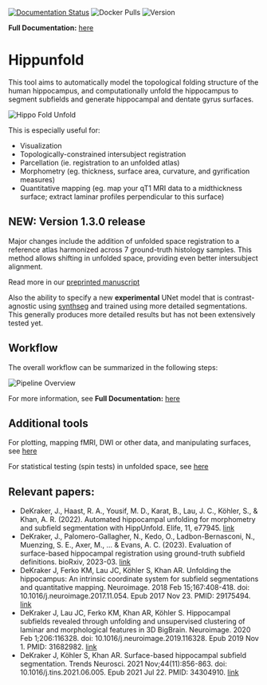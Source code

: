 [![Documentation Status](https://readthedocs.org/projects/hippunfold/badge/?version=latest)](https://hippunfold.readthedocs.io/en/latest/?badge=latest)
![Docker Pulls](https://img.shields.io/docker/pulls/khanlab/hippunfold)
![Version](https://img.shields.io/github/v/tag/khanlab/hippunfold?label=version)

**Full Documentation:**  [here](https://hippunfold.readthedocs.io/en/latest/?badge=latest)

# Hippunfold

This tool aims to automatically model the topological folding structure
of the human hippocampus, and computationally unfold the hippocampus to 
segment subfields and generate hippocampal and dentate gyrus surfaces.

![Hippo Fold Unfold](images/subfields_foldunfold.png)

This is especially useful for:
- Visualization
- Topologically-constrained intersubject registration
- Parcellation (ie. registration to an unfolded atlas)
- Morphometry (eg. thickness, surface area, curvature, and gyrification measures)
- Quantitative mapping (eg. map your qT1 MRI data to a midthickness surface; extract laminar profiles perpendicular to this surface)

## NEW: Version 1.3.0 release 

Major changes include the addition of unfolded space registration to a reference atlas harmonized across 7 ground-truth histology samples. This method allows shifting in unfolded space, providing even better intersubject alignment.

Read more in our [preprinted manuscript](https://www.biorxiv.org/content/10.1101/2023.03.30.534978v1)

Also the ability to specify a new **experimental** UNet model that is contrast-agnostic using [synthseg](https://github.com/BBillot/SynthSeg) and trained using more detailed segmentations. This generally produces more detailed results but has not been extensively tested yet. 

## Workflow

The overall workflow can be summarized in the following steps:

![Pipeline Overview](images/hippunfold_overview_unfoldreg.png)

For more information, see
**Full Documentation:**  [here](https://hippunfold.readthedocs.io/en/latest/?badge=latest)

## Additional tools

For plotting, mapping fMRI, DWI or other data, and manipulating surfaces, see [here](https://github.com/jordandekraker/hippunfold_toolbox)

For statistical testing (spin tests) in unfolded space, see [here](https://github.com/Bradley-Karat/Hippo_Spin_Testing)

## Relevant papers:
- DeKraker, J., Haast, R. A., Yousif, M. D., Karat, B., Lau, J. C., Köhler, S., & Khan, A. R. (2022). Automated hippocampal unfolding for morphometry and subfield segmentation with HippUnfold. Elife, 11, e77945. [link](https://doi.org/10.7554/eLife.77945)
- DeKraker, J., Palomero-Gallagher, N., Kedo, O., Ladbon-Bernasconi, N., Muenzing, S. E., Axer, M., ... & Evans, A. C. (2023). Evaluation of surface-based hippocampal registration using ground-truth subfield definitions. bioRxiv, 2023-03. [link](https://www.biorxiv.org/content/10.1101/2023.03.30.534978v1)
- DeKraker J, Ferko KM, Lau JC, Köhler S, Khan AR. Unfolding the hippocampus: An intrinsic coordinate system for subfield segmentations and quantitative mapping. Neuroimage. 2018 Feb 15;167:408-418. doi: 10.1016/j.neuroimage.2017.11.054. Epub 2017 Nov 23. PMID: 29175494. [link](https://pubmed.ncbi.nlm.nih.gov/29175494/)
- DeKraker J, Lau JC, Ferko KM, Khan AR, Köhler S. Hippocampal subfields revealed through unfolding and unsupervised clustering of laminar and morphological features in 3D BigBrain. Neuroimage. 2020 Feb 1;206:116328. doi: 10.1016/j.neuroimage.2019.116328. Epub 2019 Nov 1. PMID: 31682982. [link](https://pubmed.ncbi.nlm.nih.gov/31682982/)
- DeKraker J, Köhler S, Khan AR. Surface-based hippocampal subfield segmentation. Trends Neurosci. 2021 Nov;44(11):856-863. doi: 10.1016/j.tins.2021.06.005. Epub 2021 Jul 22. PMID: 34304910. [link](https://pubmed.ncbi.nlm.nih.gov/34304910/)


